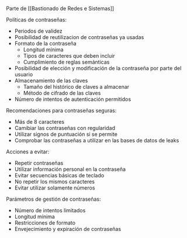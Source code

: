 Parte de [[Bastionado de Redes e Sistemas]]

Políticas de contraseñas:

- Periodos de validez
- Posibilidad de reutilizacion de contraseñas ya usadas
- Formato de la contraseña
	- Longitud mínima
	- Tipos de caracteres que deben incluir
	- Cumplimiento de reglas semánticas
- Posibilidad de elección y modificación de la contraseña por parte del usuario
- Almacenamiento de las claves
	- Tamaño del histórico de claves a almacenar
	- Método de cifrado de las claves
- Número de intentos de autenticación permitidos

Recomendaciones para contraseñas seguras:
- Más de 8 caracteres
- Camibiar las contraseñas con regularidad
- Utilizar signos de puntuación si se permite
- Comprobar las contraseñas a utilizar en las bases de datos de leaks

Acciones a evitar:
- Repetir contraseñas
- Utilizar información personal en la contraseña
- Evitar secuencias básicas de teclado
- No repetir los mismos caracteres
- Evitar utilizar solamente números

Parámetros de gestión de contraseñas:
- Número de intentos limitados
- Longitud mínima
- Restricciones de formato
- Envejecimiento y expiración de contraseñas